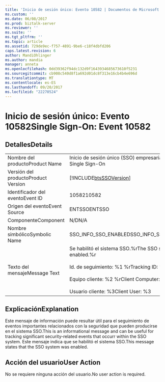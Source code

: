 ```yaml
---
title: 'Inicio de sesión único: Evento 10582 | Documentos de Microsoft'
ms.custom: ''
ms.date: 06/08/2017
ms.prod: biztalk-server
ms.reviewer: ''
ms.suite: ''
ms.tgt_pltfrm: ''
ms.topic: article
ms.assetid: 729de9ec-f757-4891-9be6-c18f4dbfd206
caps.latest.revision: 6
author: MandiOhlinger
ms.author: mandia
manager: anneta
ms.openlocfilehash: 0dd39362f94dc132d9f1643934685673610f5231
ms.sourcegitcommit: cb908c540d8f1a692d01dc8f313e16cb4b4e696d
ms.translationtype: MT
ms.contentlocale: es-ES
ms.lasthandoff: 09/20/2017
ms.locfileid: "22270524"
---
```

# <a name="single-sign-on-event-10582"></a><span data-ttu-id="15937-102">Inicio de sesión único: Evento 10582</span><span class="sxs-lookup"><span data-stu-id="15937-102">Single Sign-On: Event 10582</span></span>
## <a name="details"></a><span data-ttu-id="15937-103">Detalles</span><span class="sxs-lookup"><span data-stu-id="15937-103">Details</span></span>  
  
|||  
|-|-|  
|<span data-ttu-id="15937-104">Nombre del producto</span><span class="sxs-lookup"><span data-stu-id="15937-104">Product Name</span></span>|<span data-ttu-id="15937-105">Inicio de sesión único (SSO) empresarial</span><span class="sxs-lookup"><span data-stu-id="15937-105">Enterprise Single Sign-On</span></span>|  
|<span data-ttu-id="15937-106">Versión del producto</span><span class="sxs-lookup"><span data-stu-id="15937-106">Product Version</span></span>|[!INCLUDE[btsSSOVersion](../includes/btsssoversion-md.md)]|  
|<span data-ttu-id="15937-107">Identificador del evento</span><span class="sxs-lookup"><span data-stu-id="15937-107">Event ID</span></span>|<span data-ttu-id="15937-108">10582</span><span class="sxs-lookup"><span data-stu-id="15937-108">10582</span></span>|  
|<span data-ttu-id="15937-109">Origen del evento</span><span class="sxs-lookup"><span data-stu-id="15937-109">Event Source</span></span>|<span data-ttu-id="15937-110">ENTSSO</span><span class="sxs-lookup"><span data-stu-id="15937-110">ENTSSO</span></span>|  
|<span data-ttu-id="15937-111">Componente</span><span class="sxs-lookup"><span data-stu-id="15937-111">Component</span></span>|<span data-ttu-id="15937-112">N/D</span><span class="sxs-lookup"><span data-stu-id="15937-112">N/A</span></span>|  
|<span data-ttu-id="15937-113">Nombre simbólico</span><span class="sxs-lookup"><span data-stu-id="15937-113">Symbolic Name</span></span>|<span data-ttu-id="15937-114">SSO_INFO_SSO_ENABLED</span><span class="sxs-lookup"><span data-stu-id="15937-114">SSO_INFO_SSO_ENABLED</span></span>|  
|<span data-ttu-id="15937-115">Texto del mensaje</span><span class="sxs-lookup"><span data-stu-id="15937-115">Message Text</span></span>|<span data-ttu-id="15937-116">Se habilitó el sistema SSO.%r</span><span class="sxs-lookup"><span data-stu-id="15937-116">The SSO system was enabled.%r</span></span><br /><br /> <span data-ttu-id="15937-117">Id. de seguimiento: %1 %r</span><span class="sxs-lookup"><span data-stu-id="15937-117">Tracking ID: %1%r</span></span><br /><br /> <span data-ttu-id="15937-118">Equipo cliente: %2 %r</span><span class="sxs-lookup"><span data-stu-id="15937-118">Client Computer: %2%r</span></span><br /><br /> <span data-ttu-id="15937-119">Usuario cliente: %3</span><span class="sxs-lookup"><span data-stu-id="15937-119">Client User: %3</span></span>|  
  
## <a name="explanation"></a><span data-ttu-id="15937-120">Explicación</span><span class="sxs-lookup"><span data-stu-id="15937-120">Explanation</span></span>  
 <span data-ttu-id="15937-121">Este mensaje de información puede resultar útil para el seguimiento de eventos importantes relacionados con la seguridad que pueden producirse en el sistema SSO.</span><span class="sxs-lookup"><span data-stu-id="15937-121">This is an informational message and can be useful for tracking significant security-related events that occurr within the SSO system.</span></span> <span data-ttu-id="15937-122">Este mensaje indica que se habilitó el sistema SSO.</span><span class="sxs-lookup"><span data-stu-id="15937-122">This message states that the SSO system was enabled.</span></span>  
  
## <a name="user-action"></a><span data-ttu-id="15937-123">Acción del usuario</span><span class="sxs-lookup"><span data-stu-id="15937-123">User Action</span></span>  
 <span data-ttu-id="15937-124">No se requiere ninguna acción del usuario.</span><span class="sxs-lookup"><span data-stu-id="15937-124">No user action is required.</span></span>